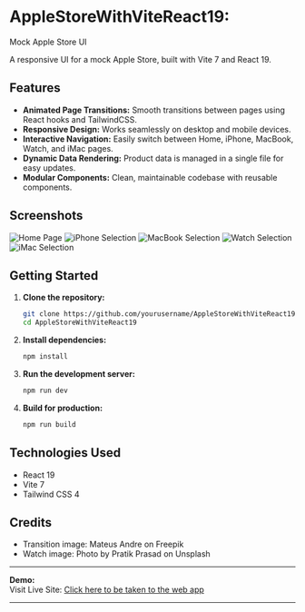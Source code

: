 # AppleStoreWithViteReact19: 

Mock Apple Store UI

A responsive UI for a mock Apple Store, built with Vite 7 and React 19.

## Features

- **Animated Page Transitions:** Smooth transitions between pages using React hooks and TailwindCSS.
- **Responsive Design:** Works seamlessly on desktop and mobile devices.
- **Interactive Navigation:** Easily switch between Home, iPhone, MacBook, Watch, and iMac pages.
- **Dynamic Data Rendering:** Product data is managed in a single file for easy updates.
- **Modular Components:** Clean, maintainable codebase with reusable components.

## Screenshots

![Home Page](public/images/screenshot-home.png)
![iPhone Selection](public/images/screenshot-iphone.png)
![MacBook Selection](public/images/screenshot-macbook.png)
![Watch Selection](public/images/screenshot-watch.png)
![iMac Selection](public/images/screenshot-imac.png)

## Getting Started

1. **Clone the repository:**
   ```sh
   git clone https://github.com/yourusername/AppleStoreWithViteReact19.git
   cd AppleStoreWithViteReact19
   ```

2. **Install dependencies:**
   ```sh
   npm install
   ```

3. **Run the development server:**
   ```sh
   npm run dev
   ```

4. **Build for production:**
   ```sh
   npm run build
   ```

## Technologies Used

- React 19
- Vite 7
- Tailwind CSS 4

## Credits

- Transition image: Mateus Andre on Freepik
- Watch image: Photo by Pratik Prasad on Unsplash

---

**Demo:**  
Visit Live Site: [Click here to be taken to the web app](https://garimak1.github.io/AppleStoreWithViteReact19/)

---

